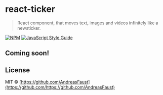 # react-ticker

> React component, that moves text, images and videos infinitely like a newsticker.

[![NPM](https://img.shields.io/npm/v/react-ticker.svg)](https://www.npmjs.com/package/react-ticker) [![JavaScript Style Guide](https://img.shields.io/badge/code_style-standard-brightgreen.svg)](https://standardjs.com)

## Coming soon!

## License

MIT © [https://github.com/AndreasFaust](https://github.com/https://github.com/AndreasFaust)
